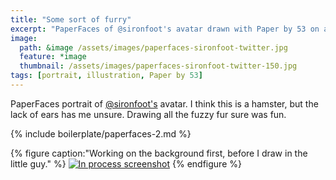 ```yaml
---
title: "Some sort of furry"
excerpt: "PaperFaces of @sironfoot's avatar drawn with Paper by 53 on an iPad."
image: 
  path: &image /assets/images/paperfaces-sironfoot-twitter.jpg 
  feature: *image
  thumbnail: /assets/images/paperfaces-sironfoot-twitter-150.jpg
tags: [portrait, illustration, Paper by 53]
---
```


PaperFaces portrait of [@sironfoot's](https://twitter.com/sironfoot) avatar. I think this is a hamster, but the lack of ears has me unsure. Drawing all the fuzzy fur sure was fun.

{% include boilerplate/paperfaces-2.md %}

{% figure caption:"Working on the background first, before I draw in the little guy." %}
[![In process screenshot](/assets/images/paperfaces-sironfoot-process-600.jpg)](/assets/images/paperfaces-sironfoot-process-lg.jpg)
{% endfigure %}
